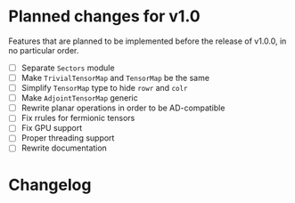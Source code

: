 # Planned changes for v1.0

Features that are planned to be implemented before the release of v1.0.0, in no particular order.

- [ ] Separate `Sectors` module
- [ ] Make `TrivialTensorMap` and `TensorMap` be the same
- [ ] Simplify `TensorMap` type to hide `rowr` and `colr`
- [ ] Make `AdjointTensorMap` generic
- [ ] Rewrite planar operations in order to be AD-compatible
- [ ] Fix rrules for fermionic tensors
- [ ] Fix GPU support
- [ ] Proper threading support
- [ ] Rewrite documentation

# Changelog
